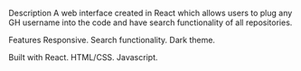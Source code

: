 Description
A web interface created in React which allows users to plug any GH username into the code and have search functionality of all repositories.

Features
Responsive.
Search functionality.
Dark theme.

Built with
React.
HTML/CSS.
Javascript.
